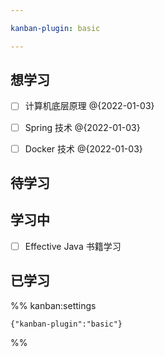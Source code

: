 ```yaml
---

kanban-plugin: basic

---
```


## 想学习

- [ ] 计算机底层原理 @{2022-01-03}
- [ ] Spring 技术 @{2022-01-03}
- [ ] Docker 技术 @{2022-01-03}


## 待学习



## 学习中

- [ ] Effective Java 书籍学习


## 已学习





%% kanban:settings
```
{"kanban-plugin":"basic"}
```
%%